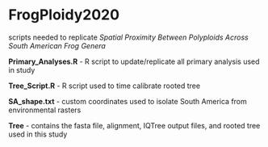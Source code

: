 # FrogPloidy2020
scripts needed to replicate *Spatial Proximity Between Polyploids Across South American Frog Genera*

**Primary_Analyses.R** - R script to update/replicate all primary analysis used in study

**Tree_Script.R** - R script used to time calibrate rooted tree 

**SA_shape.txt** - custom coordinates used to isolate South America from environmental rasters

**Tree** - contains the fasta file, alignment, IQTree output files, and rooted tree used in this study

